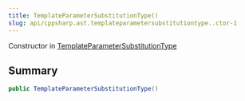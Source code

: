 ```yaml
---
title: TemplateParameterSubstitutionType()
slug: api/cppsharp.ast.templateparametersubstitutiontype..ctor-1
---
```

Constructor in [TemplateParameterSubstitutionType](/api/cppsharp/ast/templateparametersubstitutiontype)

## Summary



```csharp
public TemplateParameterSubstitutionType()
```


